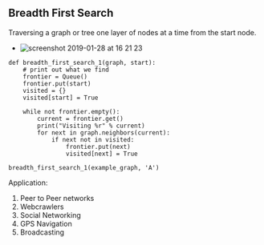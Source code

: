 ## Breadth First Search
Traversing a graph or tree one layer of nodes at a time from the start node. 

- ![screenshot 2019-01-28 at 16 21 23](https://user-images.githubusercontent.com/8224798/51838935-c9013e80-2318-11e9-8faa-68cc1e30033a.png)

```
def breadth_first_search_1(graph, start):
    # print out what we find
    frontier = Queue()
    frontier.put(start)
    visited = {}
    visited[start] = True
    
    while not frontier.empty():
        current = frontier.get()
        print("Visiting %r" % current)
        for next in graph.neighbors(current):
            if next not in visited:
                frontier.put(next)
                visited[next] = True

breadth_first_search_1(example_graph, 'A')
```

Application:
1. Peer to Peer networks
2. Webcrawlers
3. Social Networking
4. GPS Navigation
5. Broadcasting
